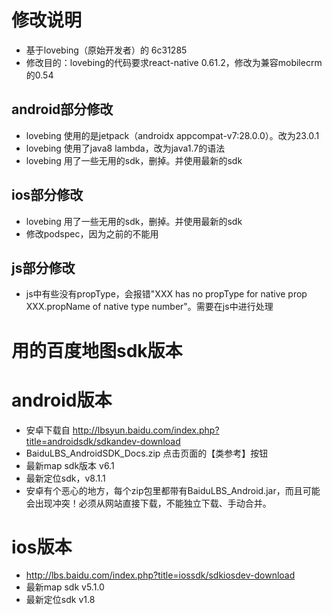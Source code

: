# 修改说明
+ 基于lovebing（原始开发者）的 6c31285
+ 修改目的：lovebing的代码要求react-native 0.61.2，修改为兼容mobilecrm的0.54

## android部分修改
+ lovebing 使用的是jetpack（androidx appcompat-v7:28.0.0）。改为23.0.1
+ lovebing 使用了java8 lambda，改为java1.7的语法
+ lovebing 用了一些无用的sdk，删掉。并使用最新的sdk

## ios部分修改
+ lovebing 用了一些无用的sdk，删掉。并使用最新的sdk
+ 修改podspec，因为之前的不能用


## js部分修改
+ js中有些没有propType，会报错"XXX has no propType for native prop XXX.propName of native type number"。需要在js中进行处理


# 用的百度地图sdk版本
# android版本
+ 安卓下载自 http://lbsyun.baidu.com/index.php?title=androidsdk/sdkandev-download
+ BaiduLBS_AndroidSDK_Docs.zip 点击页面的【类参考】按钮
+ 最新map sdk版本 v6.1
+ 最新定位sdk，v8.1.1
+ 安卓有个恶心的地方，每个zip包里都带有BaiduLBS_Android.jar，而且可能会出现冲突！必须从网站直接下载，不能独立下载、手动合并。

# ios版本
+ http://lbs.baidu.com/index.php?title=iossdk/sdkiosdev-download
+ 最新map sdk v5.1.0
+ 最新定位sdk v1.8
